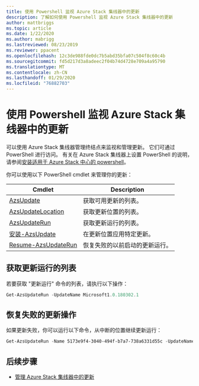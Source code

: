 ```yaml
---
title: 使用 Powershell 监视 Azure Stack 集线器中的更新
description: 了解如何使用 Powershell 监视 Azure Stack 集线器中的更新
author: mattbriggs
ms.topic: article
ms.date: 1/22/2020
ms.author: mabrigg
ms.lastreviewed: 08/23/2019
ms.reviewer: ppacent
ms.openlocfilehash: 12c3de988fde0dc7b5abd35bfa07c504f8c60c4b
ms.sourcegitcommit: fd5d217d3a8adeec2f04b74d4728e709a4a95790
ms.translationtype: MT
ms.contentlocale: zh-CN
ms.lasthandoff: 01/29/2020
ms.locfileid: "76882703"
---
```

# <a name="monitor-updates-in-azure-stack-hub-using-powershell"></a>使用 Powershell 监视 Azure Stack 集线器中的更新

可以使用 Azure Stack 集线器管理终结点来监视和管理更新。 它们可通过 PowerShell 进行访问。 有关在 Azure Stack 集线器上设置 PowerShell 的说明，请参阅[安装适用于 Azure Stack 中心的 powershell](azure-stack-powershell-install.md)。

你可以使用以下 PowerShell cmdlet 来管理你的更新：

| Cmdlet | Description |
|------------------------------------------------------|-------------|
| [AzsUpdate](https://docs.microsoft.com/powershell/module/azs.update.admin/Get-AzsUpdate?view=azurestackps-1.8.0) | 获取可用更新的列表。 |
| [AzsUpdateLocation](https://docs.microsoft.com/powershell/module/azs.update.admin/Get-AzsUpdateLocation?view=azurestackps-1.8.0)| 获取更新位置的列表。 |
| [AzsUpdateRun](https://docs.microsoft.com/powershell/module/azs.update.admin/Get-AzsUpdateRun?view=azurestackps-1.8.0) | 获取更新运行的列表。  |
| [安装-AzsUpdate](https://docs.microsoft.com/powershell/module/azs.update.admin/Install-AzsUpdate?view=azurestackps-1.8.0) | 在更新位置应用特定更新。 |
| [Resume-AzsUpdateRun](https://docs.microsoft.com/powershell/module/azs.update.admin/Resume-AzsUpdateRun?view=azurestackps-1.8.0) | 恢复失败的以前启动的更新运行。 |

## <a name="get-a-list-of-update-runs"></a>获取更新运行的列表

若要获取 "更新运行" 命令的列表，请执行以下操作：

```powershell
Get-AzsUpdateRun -UpdateName Microsoft1.0.180302.1
```

## <a name="resume-a-failed-update-operation"></a>恢复失败的更新操作

如果更新失败，你可以运行以下命令，从中断的位置继续更新运行：

```powershell
Get-AzsUpdateRun -Name 5173e9f4-3040-494f-b7a7-738a6331d55c -UpdateName Microsoft1.0.180305.1 | Resume-AzsUpdateRun
```

## <a name="next-steps"></a>后续步骤

-   [管理 Azure Stack 集线器中的更新](https://docs.microsoft.com/azure-stack/operator/azure-stack-updates)
